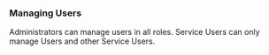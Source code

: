### Managing Users

Administrators can manage users in all roles. Service Users can only manage Users and other Service Users.
